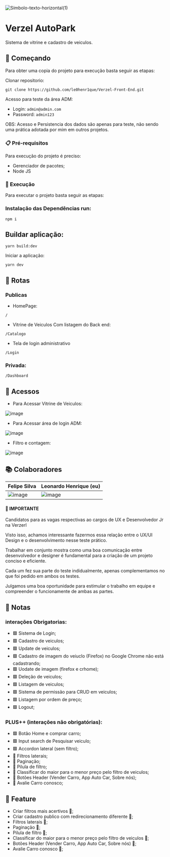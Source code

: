 ![Símbolo-texto-horizontal(1)](https://user-images.githubusercontent.com/68018921/199128538-76654f75-afe5-4906-a9c4-f47a7fa48bd5.png)
# Verzel AutoPark 


Sistema de vitrine e cadastro de veiculos.

## 🚀 Começando

Para obter uma copia do projeto para execução basta seguir as etapas:

Clonar repositorio:

```
git clone https://github.com/le0henr1que/Verzel-Front-End.git
```

Acesso para teste da área ADM:

* Login: `admin@admin.com`
* Password: `admin123`

OBS: Acesso e Persistencia dos dados são apenas para teste, não sendo uma prática adotada por mim em outros projetos.

### 📋 Pré-requisitos

Para execução do projeto é preciso:

* Gerenciador de pacotes;
* Node JS


### 🔧 Execução

Para executar o projeto basta seguir as etapas:



### Instalação das Dependências run:

```
npm i
```



## Buildar aplicação:
```
yarn build:dev
```

Iniciar a aplicação:

```
yarn dev
```

## 🏁 Rotas

### Publicas 

* HomePage:
```
/
```

* Vitrine de Veiculos Com listagem do Back end:

```
/Catalogo
```
* Tela de login administrativo
```
/Login
```

### Privada:

```
/Dashboard
```

## 🏃 Acessos

* Para Acessar Vitrine de Veiculos:

![image](https://user-images.githubusercontent.com/68018921/199551931-47ce6ea0-e90c-4554-ba65-c2b8a6ed5ef1.png)

* Para Acessar área de login ADM:

![image](https://user-images.githubusercontent.com/68018921/199550731-b402cf04-3724-4acb-8b11-650f94933c8a.png)

* Filtro e contagem:

![image](https://user-images.githubusercontent.com/68018921/199551344-1425b2c1-dcc4-46fc-88c3-a12f77c97661.png)


## 📚 Colaboradores

| Felipe Silva  | Leonardo Henrique (eu) |
| ------------- | ------------- |
| ![image](https://user-images.githubusercontent.com/68018921/199553661-8fa0ca98-20f4-4f01-bb0d-7be82e43d61f.png) | ![image](https://user-images.githubusercontent.com/68018921/199553778-7a1e236b-d573-4563-b1ea-c16cb9b1ff7d.png)  |

#### 📄 IMPORTANTE

Candidatos para as vagas respectivas ao cargos de UX e Desenvolvedor Jr na Verzerl

Visto isso, achamos interessante fazermos essa relação entre o UX/UI Design e o desenvolvimento nesse teste prático.

Trabalhar em conjunto mostra como uma boa comunicação entre desenvolvedor e designer é fundamental para a criação de um projeto conciso e eficiente.

Cada um fez sua parte do teste indidualmente, apenas complementamos no que foi pedido em ambos os testes.

Julgamos uma boa oportunidade para estimular o trabalho em equipe e compreender o funcionamente de ambas as partes.


## 📄 Notas

 ### interações Obrigatorias:
  
  * 🟩 Sistema de Login;
  * 🟩 Cadastro de veiculos;
  * 🟩 Update de veiculos;
  * 🟩 Cadastro de imagem do veiuclo (Firefox) no Google Chrome não está cadastrando;
  * 🟩 Uodate de imagem (firefox e crhome);
  * 🟩 Deleção de veiculos;
  * 🟩 Listagem de veiculos;
  * 🟩 Sistema de permissão para CRUD em veiculos;
  * 🟩 Listagem por ordem de preço;
  * 🟩 Logout;
  
 ### PLUS++ (interações não obrigatórias): 
 
  * 🟩 Botão Home e comprar carro;
  * 🟩 Input search de Pesquisar veiculo;
  * 🟩 Accordon lateral (sem filtro);
  * 🚫 Filtros laterais;
  * 🚫 Paginação;
  * 🚫 Pilula de filtro;
  * 🚫 Classificar do maior para o menor preço pelo filtro de veiculos;
  * 🚫 Botões Header (Vender Carro, App Auto Car, Sobre nós);
  * 🚫 Avalie Carro conosco;

## 🎁 Feature

* Criar filtros mais acertivos 📢;
* Criar cadastro publico com redirecionamento diferente 📢;
* Filtros laterais 📢;
* Paginação 📢;
* Pilula de filtro 📢;
* Classificar do maior para o menor preço pelo filtro de veiculos 📢; 
* Botões Header (Vender Carro, App Auto Car, Sobre nós) 📢;
* Avalie Carro conosco 📢;




